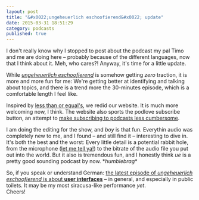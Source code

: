 ```yaml
---
layout: post
title: "&#x0022;ungeheuerlich eschoofierend&#x0022; update"
date: 2015-03-31 18:51:29
category: podcasts
published: true
---
```


I don't really know why I stopped to post about the podcast my pal Timo and me are doing here – probably because of the different languages, now that I think about it. Meh, who cares?! Anyway, it's time for a little update.

While [*ungeheuerlich eschoofierend*](http://www.ungeheuerlich.org/) is somehow getting *zero* traction, it is more and more fun for me: We're getting better at identifying and talking about topics, and there is a trend more the 30-minutes episode, which is a comfortable length I feel like. 

Inspired by [less than or equal's](http://www.lessthanorequal.com/), we redid our website. It is much more welcoming now, I think. The website also sports the podlove subscribe button, an attempt to [make subscribing to podcasts less cumbersome](http://blog.timmschoof.com/2015/02/15/what-it-takes-to-listen-to-a-podcast/).

I am doing the editing for the show, and *boy* is that fun. Everythin audio was completely new to me, and I found – and still find it – interesting to dive in. It's both the best and the worst: Every little detail is a potential rabbit hole, from the microphone ([let me tell ya!](http://www.youtube.com/watch?v=AsgWldhZSIM)) to the bitrate of the audio file you put out into the world. But it also is tremendous fun, and I honestly think *ue* is a pretty good sounding podcast by now. \**humblebrag*\*

So, if you speak or understand German: [the latest episode of *ungeheuerlich eschoofierend* is about **user interfaces**](http://www.ungeheuerlich.org/episoden/025) – in general, and especially in public toilets. It may be my most siracusa-like performance *yet*.  
Cheers!